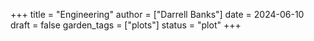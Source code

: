 +++
title = "Engineering"
author = ["Darrell Banks"]
date = 2024-06-10
draft = false
garden_tags = ["plots"]
status = "plot"
+++
